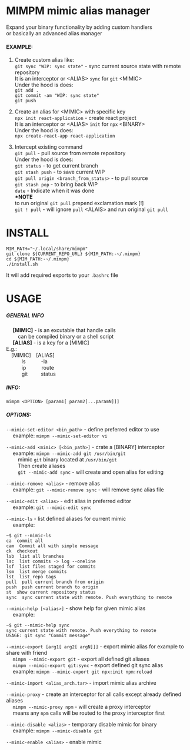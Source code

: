# MIMPM mimic alias manager

Expand your binary functionality by adding custom handlers<br>
or basically an advanced alias manager<br>


#### EXAMPLE: <br>
1. Create custom alias like:<br>
`git sync "WIP: sync state"` - sync current source state with remote repository<br>
It is an interceptor or \<ALIAS\> `sync` for `git` \<MIMIC\><br>
Under the hood is does:<br>
`git add .`<br>
`git commit -am "WIP: sync state"`<br>
`git push`


2. Create an alias for \<MIMIC\> with specific key <br>
`npx init react-application` - create react project<br>
It is an interceptor or \<ALIAS\> `init` for `npx` \<BINARY\><br>
Under the hood is does: <br>
`npx create-react-app react-application`

3. Intercept existing command<br>
`git pull` - pull source from remote repository<br>
Under the hood is does: <br>
`git status` - to get current branch<br>
`git stash push` - to save current WIP<br>
`git pull origin <branch_from_status>` - to pull source<br>
`git stash pop` - to bring back WIP<br>
`date` - Indicate when it was done<br>
<b>*NOTE</b><br>
  to run original `git pull` prepend exclamation mark [!]<br>
  `git ! pull` - will ignore `pull` \<ALAIS\> and run  original `git pull`

# INSTALL

```
MIM_PATH="~/.local/share/mimpm"
git clone ${CURRENT_REPO_URL} ${MIM_PATH:-~/.mimpm}
cd ${MIM_PATH:-~/.mimpm}
./install.sh
```
It will add required exports to your `.bashrc` file

# USAGE
##### GENERAL INFO
<p>
  &emsp; <b>[MIMIC]</b> - is an excutable that handle calls </br>
    &emsp;&emsp; can be compiled binary or a shell script</br>
  &emsp; <b>[ALIAS]</b> - is a key for a [MIMIC]</br>
  E.g.:</br>
  &emsp;[MIMIC]&emsp;[ALIAS]</br>
  &emsp;&emsp;&emsp;ls&emsp;&emsp;&emsp;-la<br>
  &emsp;&emsp;&emsp;ip&emsp;&emsp;&emsp;route<br>
  &emsp;&emsp;&emsp;git&emsp; &emsp; status<br>
</p>

##### INFO:
  `mimpm <OPTION> [param1[ param2[...paramN]]]`
##### OPTIONS:
`--mimic-set-editor <bin_path>` - define preferred editor to use<br>
  &emsp; example:  `mimpm --mimic-set-editor vi`<br>

`--mimic-add <mimic> [<bin_path>]` - crate a [BINARY] interceptor<br>
  &emsp; example: `mimpm --mimic-add git /usr/bin/git`<br>
  &emsp;&emsp;  mimic `git` binary located at `/usr/bin/git`<br>
  &emsp;&emsp;  Then create aliases<br>
  &emsp;&emsp;  `git --mimic-add sync` - will create and open alias for editing<br>

`--mimic-remove <alias>` - remove alias<br>
  &emsp; example: `git --mimic-remove sync` - will remove sync alias file<br>

`--mimic-edit <alias>` - edit alias in preferred editor<br>
  &emsp; example: `git --mimic-edit sync`<br>

`--mimic-ls` - list defined aliases for current mimic<br>
  &emsp; example:
```
~$ git --mimic-ls
ca  commit all
cam  Commit all with simple message
ck  checkout
lsb  list all branches
lsc  list commits -> log --oneline
lsf  list files staged for commits
lsm  list merge commits
lst  list repo tags
pull  pull current branch from origin
push  push current branch to origin
st  show current repository status
sync  sync current state with remote. Push everything to remote
```
`--mimic-help [<alias>]` - show help for given mimic alias<br>
&emsp; example:
```
~$ git --mimic-help sync
sync current state with remote. Push everything to remote
USAGE: git sync "Commit message"
```

`--mimic-export [arg1[ arg2[ argN]]]` - export mimic alias for example to share with friend<br>
&emsp; `mimpm --mimic-export git` - export all defined git aliases<br>
&emsp; `mimpm --mimic-export git:sync` - export defined git sync alias<br>
&emsp; example: `mimpm --mimic-export git npx:init npm:reload`

`--mimic-import <alias_arch.tar>` - import mimic alias archive<br>

`--mimic-proxy` - create an interceptor for all calls except already defined aliases<br>
&emsp; `mimpm --mimic-proxy npm` - will create a proxy interceptor<br>
&emsp; means any `npm` calls will be routed to the proxy interceptor first<br>

`--mimic-disable <alias>` - temporary disable mimic for binary<br>
&emsp; example: `mimpm --mimic-disable git`

`--mimic-enable <alias>` - enable mimic
